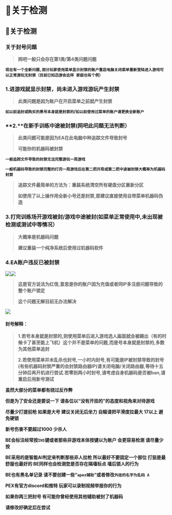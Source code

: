 # 🚫关于检测

## 🚫关于检测

### 关于封号问题 <a href="#guan-yu-feng-hao-wen-ti" id="guan-yu-feng-hao-wen-ti"></a>

> **网吧一般只会存在第1类/第4类问题问题**

**`现在有一个全新问题,部分玩家使用菜单显示封禁的账户重启电脑关闭菜单重新登陆进入游戏可以正常游玩无封禁（目前已知迅游会这样 家庭也有个例）`**

### 1.**进游戏就显示封禁，尚未进入游戏游玩产生封禁** <a href="#id-1.-jin-you-xi-jiu-xian-shi-feng-jin-shang-wei-jin-ru-you-xi-you-wan-chan-sheng-feng-jin" id="id-1.-jin-you-xi-jiu-xian-shi-feng-jin-shang-wei-jin-ru-you-xi-you-wan-chan-sheng-feng-jin"></a>

> **此类问题是因为账户在开启菜单之前就产生封禁**

**`如以前追封或购买的黑号本身就是封禁的`/`如以前使用过菜单的账户请更换全新账户`**

### **2.**在新手训练中途被封禁(网吧此问题无法判断） <a href="#id-2.-zai-xin-shou-xun-lian-zhong-tu-bei-feng-jin-wang-ba-ci-wen-ti-wu-fa-pan-duan" id="id-2.-zai-xin-shou-xun-lian-zhong-tu-bei-feng-jin-wang-ba-ci-wen-ti-wu-fa-pan-duan"></a>

> **此类问题可能是因为EA在此电脑中种追踪文件导致封号**
>
> **可能你的机器码被封禁**

**`一般追踪文件导致的封禁无法完整游玩一局游戏`**

**`一般机器码导致的封禁完整的打完一局游戏后在第二把开局或第二把中途被封禁大概率为机器码封禁`**

> **追踪文件最简单的方法为：重装系统清空所有硬盘分区重新分区**
>
> **如使用了以上操作用全新小号还是封禁,那建议直接使用自带菜单机器码伪造**

### 3.打完训练场开游戏被封/游戏中途被封(如菜单正常使用中,未出现被检测或测试中等情况） <a href="#id-3.-da-wan-xun-lian-chang-kai-you-xi-bei-feng-you-xi-zhong-tu-bei-feng-ru-cai-dan-zheng-chang-shi" id="id-3.-da-wan-xun-lian-chang-kai-you-xi-bei-feng-you-xi-zhong-tu-bei-feng-ru-cai-dan-zheng-chang-shi"></a>

> **大概率是机器码问题**
>
> **建议重装一个纯净系统后使用过机器码软件**

### 4.EA账户违反已被封禁 <a href="#id-4.ea-zhang-hu-wei-fan-yi-bei-feng-jin" id="id-4.ea-zhang-hu-wei-fan-yi-bei-feng-jin"></a>

![](https://docs.hzz.im/\~gitbook/image?url=https%3A%2F%2F1382592200-files.gitbook.io%2F%7E%2Ffiles%2Fv0%2Fb%2Fgitbook-x-prod.appspot.com%2Fo%2Fspaces%252F7YXEHggLzaiKwZjRSOD4%252Fuploads%252FAqlNjCxo3tkFcyIloYb5%252FFW9HC53QCD%257BT\_%257B%2524J2M%29%255BAKT.png%3Falt%3Dmedia%26token%3D1ac0eb49-9205-42ad-a144-91e1b0b2447a\&width=768\&dpr=4\&quality=100\&sign=33456e53\&sv=1)![](https://docs.hzz.im/\~gitbook/image?url=https%3A%2F%2F1382592200-files.gitbook.io%2F%7E%2Ffiles%2Fv0%2Fb%2Fgitbook-x-prod.appspot.com%2Fo%2Fspaces%252F7YXEHggLzaiKwZjRSOD4%252Fuploads%252FqvCsUKFVEp5melAmwxzr%252Fimage.png%3Falt%3Dmedia%26token%3Dbfc6f7cd-7d89-4823-91ad-820665582623\&width=768\&dpr=4\&quality=100\&sign=706e8167\&sv=1)

> **这是官方说法为红信,意思是你的账户因为充值或者同IP多注册问题导致的整个账户锁定**
>
> **这个问题无解目前无办法解决**

![](https://docs.hzz.im/\~gitbook/image?url=https%3A%2F%2F1382592200-files.gitbook.io%2F%7E%2Ffiles%2Fv0%2Fb%2Fgitbook-x-prod.appspot.com%2Fo%2Fspaces%252F7YXEHggLzaiKwZjRSOD4%252Fuploads%252FvBLxk96imV2OHTdZbVG3%252FB7IIK%29M%2540MTB%257B\_B%255B%2525021\_%257D0Z.png%3Falt%3Dmedia%26token%3Ddf7f5927-df07-4274-b405-3756603a7ba8\&width=768\&dpr=4\&quality=100\&sign=adf3bce0\&sv=1)

#### 封号解释： <a href="#feng-hao-jie-shi" id="feng-hao-jie-shi"></a>

> **1.若号本身就是封禁的,则使用菜单后进入游戏选人画面就会被踢出（有的时候卡了甚至能上飞机）这个并不是菜单的问题,而是号本身就是封禁的,多数为其他菜单追封**
>
> **2.若使用菜单并未乱杀也封号,一小时内封号,有可能是IP被封禁导致的封号(有些机器码封禁严重的会封禁路由器IP)请关闭电脑/关闭路由器,等待十五分钟后再开机进行尝试.若零到两小时封号,请考虑自身机器码是否被ban,请重启后用新号测试**

**虽然大部分的菜单都有绕过反作弊**

**但是为了安全还是要说一下 请各位以“没有开挂的”的态度和视角来对待游戏**

**尽量少打提前枪 如果是大号 建议关闭无后坐力 自瞄请把平滑度拉最大 17以上 避免硬锁**

**新号伤害不要超过1000 少杀人**

**BE会标注经常按`INS`键或者那些非游戏本体按键以为账户 会更容易检测 请尽量少按**

**BE采用的是智能AI判定来判断那些非人拉枪 所以最好不要固定一个部位 打狙是最舒服也最好的 BE同样也会检测您是否存在隔墙标点 墙后锁人的行为**

**BE也有黑名单记录 请不要创建一些“`apex辅助`“或者修改`外挂的名字为乱码 A`**

**PEX有官方discord和推特 玩家可以录制视频举报你的行为**

**如果你两三把封号 有可能你曾经使用其他辅助被封了机器码**

**请修改好确定后在尝试**
